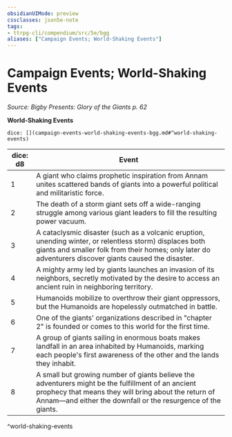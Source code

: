 ```yaml
---
obsidianUIMode: preview
cssclasses: json5e-note
tags:
- ttrpg-cli/compendium/src/5e/bgg
aliases: ["Campaign Events; World-Shaking Events"]
---
```

# Campaign Events; World-Shaking Events
*Source: Bigby Presents: Glory of the Giants p. 62* 

**World-Shaking Events**

`dice: [](campaign-events-world-shaking-events-bgg.md#^world-shaking-events)`

| dice: d8 | Event |
|----------|-------|
| 1 | A giant who claims prophetic inspiration from Annam unites scattered bands of giants into a powerful political and militaristic force. |
| 2 | The death of a storm giant sets off a wide-ranging struggle among various giant leaders to fill the resulting power vacuum. |
| 3 | A cataclysmic disaster (such as a volcanic eruption, unending winter, or relentless storm) displaces both giants and smaller folk from their homes; only later do adventurers discover giants caused the disaster. |
| 4 | A mighty army led by giants launches an invasion of its neighbors, secretly motivated by the desire to access an ancient ruin in neighboring territory. |
| 5 | Humanoids mobilize to overthrow their giant oppressors, but the Humanoids are hopelessly outmatched in battle. |
| 6 | One of the giants' organizations described in "chapter 2" is founded or comes to this world for the first time. |
| 7 | A group of giants sailing in enormous boats makes landfall in an area inhabited by Humanoids, marking each people's first awareness of the other and the lands they inhabit. |
| 8 | A small but growing number of giants believe the adventurers might be the fulfillment of an ancient prophecy that means they will bring about the return of Annam—and either the downfall or the resurgence of the giants. |
^world-shaking-events